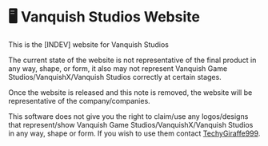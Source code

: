 # 🖥️  Vanquish Studios Website

This is the [INDEV] website for Vanquish Studios

The current state of the website is not representative of the final product in any way, shape, or form, it also may not represent Vanquish Game Studios/VanquishX/Vanquish Studios correctly at certain stages.

Once the website is released and this note is removed, the website will be representative of the company/companies.

This software does not give you the right to claim/use any logos/designs that represent/show Vanquish Game Studios/VanquishX/Vanquish Studios in any way, shape or form. If you wish to use them contact [TechyGiraffe999](https://github.com/TecEash1).
